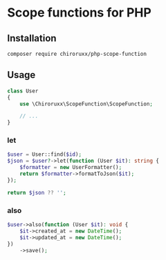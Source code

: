 # Scope functions for PHP

## Installation
```
composer require chiroruxx/php-scope-function
```

## Usage
```php
class User
{
    use \Chiroruxx\ScopeFunction\ScopeFunction;

    // ...
}
```

### let
```php
$user = User::find($id);
$json = $user?->let(function (User $it): string {
    $formatter = new UserFormatter();
    return $formatter->formatToJson($it);
});

return $json ?? '';
```

### also
```php
$user->also(function (User $it): void {
    $it->created_at = new DateTime();
    $it->updated_at = new DateTime();
})
    ->save();
```
